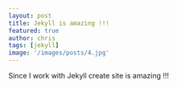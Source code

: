 ```yaml
---
layout: post
title: Jekyll is amazing !!!
featured: true
author: chris
tags: [jekyll]
image: '/images/posts/4.jpg'
---
```


<p class='c-content__cc-content'>
Since I work with Jekyll create site is amazing !!!
</p>